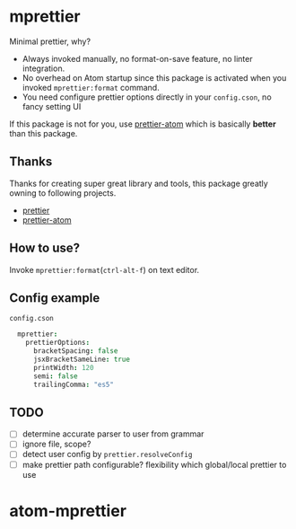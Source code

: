# mprettier

Minimal prettier, why?

- Always invoked manually, no format-on-save feature, no linter integration.
- No overhead on Atom startup since this package is activated when you invoked `mprettier:format` command.
- You need configure prettier options directly in your `config.cson`, no fancy setting UI

If this package is not for you, use [prettier-atom](https://atom.io/packages/prettier-atom) which is basically **better** than this package.

## Thanks

Thanks for creating super great library and tools, this package greatly owning to following projects.

- [prettier](https://github.com/prettier/prettier)
- [prettier-atom](https://atom.io/packages/prettier-atom)

## How to use?

Invoke `mprettier:format`(`ctrl-alt-f`) on text editor.

## Config example

`config.cson`

```coffeescript
  mprettier:
    prettierOptions:
      bracketSpacing: false
      jsxBracketSameLine: true
      printWidth: 120
      semi: false
      trailingComma: "es5"
```

## TODO

- [ ] determine accurate parser to user from grammar
- [ ] ignore file, scope?
- [ ] detect user config by `prettier.resolveConfig`
- [ ] make prettier path configurable? flexibility which global/local prettier to use
# atom-mprettier
